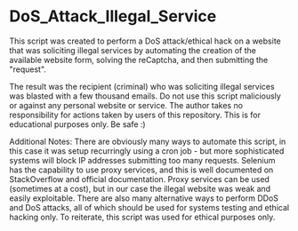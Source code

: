 # DoS_Attack_Illegal_Service

This script was created to perform a DoS attack/ethical hack on a website that was soliciting illegal services
by automating the creation of the available website form, solving the reCaptcha, and then submitting the "request".

The result was the recipient (criminal) who was soliciting illegal services was blasted with a few thousand
emails. Do not use this script maliciously or against any personal website or service. The author takes no 
responsibility for actions taken by users of this repository. This is for educational purposes only. Be safe :)

Additional Notes: There are obviously many ways to automate this script, in this case it was setup recurringly using a cron
job - but more sophisticated systems will block IP addresses submitting too many requests. Selenium has the capability 
to use proxy services, and this is well documented on StackOverflow and official documentation. Proxy services can be 
used (sometimes at a cost), but in our case the illegal website was weak and easily exploitable. There are also many
alternative ways to perform DDoS and DoS attacks, all of which should be used for systems testing and ethical hacking only.
To reiterate, this script was used for ethical purposes only.
